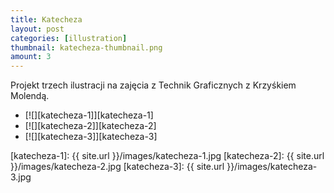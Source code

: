 ```yaml
---
title: Katecheza
layout: post
categories: [illustration]
thumbnail: katecheza-thumbnail.png
amount: 3
---
```


Projekt trzech ilustracji na zajęcia z Technik Graficznych z Krzyśkiem Molendą.

* [![][katecheza-1]][katecheza-1]
* [![][katecheza-2]][katecheza-2]
* [![][katecheza-3]][katecheza-3]

[katecheza-1]: {{ site.url }}/images/katecheza-1.jpg
[katecheza-2]: {{ site.url }}/images/katecheza-2.jpg
[katecheza-3]: {{ site.url }}/images/katecheza-3.jpg